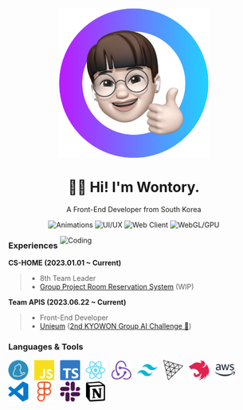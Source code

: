 <div align="center">
  <img src="images/memoji.png" width="300" height="300" />
  <h1>👋🏻 Hi! I'm Wontory.</h1>
  <p>A Front-End Developer from South Korea</p>
    
  ![Animations](https://img.shields.io/badge/animations-grey?style=for-the-badge&color=red)
  ![UI/UX](https://img.shields.io/badge/ui/ux-grey?style=for-the-badge&color=yellow)
  ![Web Client](https://img.shields.io/badge/web_client-grey?style=for-the-badge&color=green)
  ![WebGL/GPU](https://img.shields.io/badge/webgl/gpu-grey?style=for-the-badge&color=blue)
</div>

<img align="right" alt="Coding" width="400" src="https://miro.medium.com/max/400/0*7Q3yvSIv_t0ioJ-Z.gif"/>

### Experiences
**CS-HOME (2023.01.01 ~ Current)**
> - 8th Team Leader
> - [Group Project Room Reservation System](https://dev-tproom-reserve.vercel.app/) (WIP)

**Team APIS (2023.06.22 ~ Current)**
> - Front-End Developer
> - [Unieum](https://www.unieum.kr/) ([2nd KYOWON Group AI Challenge 🥇](https://github.com/wontory/wontory/blob/master/documents/%E1%84%8C%E1%85%A62%E1%84%92%E1%85%AC%20%E1%84%80%E1%85%AD%E1%84%8B%E1%85%AF%E1%86%AB%E1%84%80%E1%85%B3%E1%84%85%E1%85%AE%E1%86%B8%20AI%E1%84%8E%E1%85%A2%E1%86%AF%E1%84%85%E1%85%B5%E1%86%AB%E1%84%8C%E1%85%B5%20%E1%84%83%E1%85%A2%E1%84%92%E1%85%AC%20%E1%84%83%E1%85%A2%E1%84%89%E1%85%A1%E1%86%BC.pdf))

### Languages & Tools
<img src="/images/yarn-color.svg" width="40" /> &nbsp; <img src="/images/javascript-color.svg" width="40" /> &nbsp; <img src="/images/typescript-color.svg" width="40" /> &nbsp; <img src="/images/react-color.svg" width="40" /> &nbsp; <img src="/images/redux-color.svg" width="40" /> &nbsp; <img src="/images/tailwindcss-color.svg" width="40" /> &nbsp; <img src="/images/threedotjs-color.svg" width="40" /> &nbsp; <img src="/images/nestjs-color.svg" width="40" /> &nbsp; <img src="/images/amazonaws-color.svg" width="40" /> &nbsp; <img src="/images/visualstudiocode-color.svg" width="40" /> &nbsp; <img src="/images/figma-color.svg" width="40" /> &nbsp; <img src="/images/slack-color.svg" width="40" /> &nbsp; <img src="/images/notion-color.svg" width="40" />
